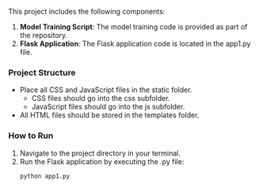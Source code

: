 This project includes the following components:
 1. **Model Training Script**: The model training code is provided as part of the repository.
 2. **Flask Application**: The Flask application code is located in the app1.py file.
### **Project Structure**
 - Place all CSS and JavaScript files in the static folder.
    - CSS files should go into the css subfolder.
    - JavaScript files should go into the js subfolder.
 - All HTML files should be stored in the templates folder.
### **How to Run**
1. Navigate to the project directory in your terminal.
2. Run the Flask application by executing the .py file:
    ```bash
    python app1.py  
    ```
